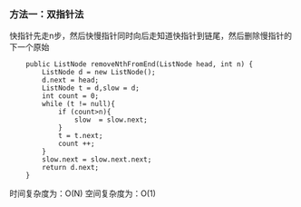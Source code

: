 ### 方法一：双指针法

快指针先走n步，然后快慢指针同时向后走知道快指针到链尾，然后删除慢指针的下一个原始
~~~
    public ListNode removeNthFromEnd(ListNode head, int n) {
        ListNode d = new ListNode();
        d.next = head;
        ListNode t = d,slow = d;
        int count = 0;
        while (t != null){
            if (count>n){
                slow  = slow.next;
            }
            t = t.next;
            count ++;
        }
        slow.next = slow.next.next;
        return d.next;
    }
~~~

时间复杂度为：O(N)
空间复杂度为：O(1)